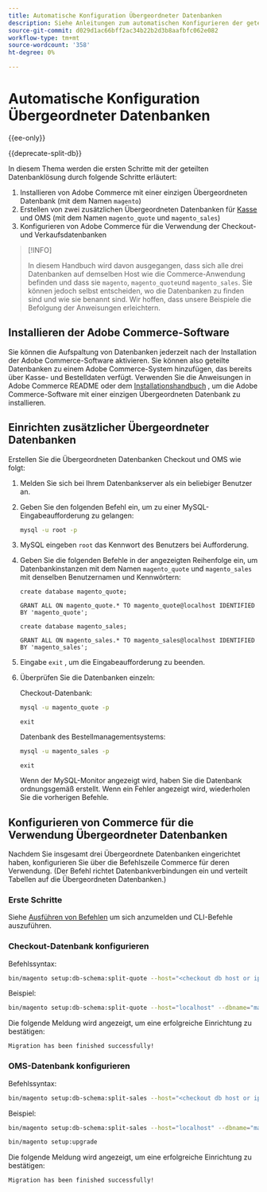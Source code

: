 ```yaml
---
title: Automatische Konfiguration Übergeordneter Datenbanken
description: Siehe Anleitungen zum automatischen Konfigurieren der geteilten Datenbanklösung.
source-git-commit: d029d1ac66bff2ac34b22b2d3b8aafbfc062e082
workflow-type: tm+mt
source-wordcount: '358'
ht-degree: 0%

---
```



# Automatische Konfiguration Übergeordneter Datenbanken

{{ee-only}}

{{deprecate-split-db}}

In diesem Thema werden die ersten Schritte mit der geteilten Datenbanklösung durch folgende Schritte erläutert:

1. Installieren von Adobe Commerce mit einer einzigen Übergeordneten Datenbank (mit dem Namen `magento`)
1. Erstellen von zwei zusätzlichen Übergeordneten Datenbanken für [Kasse](https://glossary.magento.com/checkout) und OMS (mit dem Namen `magento_quote` und `magento_sales`)
1. Konfigurieren von Adobe Commerce für die Verwendung der Checkout- und Verkaufsdatenbanken

>[!INFO]
>
>In diesem Handbuch wird davon ausgegangen, dass sich alle drei Datenbanken auf demselben Host wie die Commerce-Anwendung befinden und dass sie `magento`, `magento_quote`und `magento_sales`. Sie können jedoch selbst entscheiden, wo die Datenbanken zu finden sind und wie sie benannt sind. Wir hoffen, dass unsere Beispiele die Befolgung der Anweisungen erleichtern.

## Installieren der Adobe Commerce-Software

Sie können die Aufspaltung von Datenbanken jederzeit nach der Installation der Adobe Commerce-Software aktivieren. Sie können also geteilte Datenbanken zu einem Adobe Commerce-System hinzufügen, das bereits über Kasse- und Bestelldaten verfügt. Verwenden Sie die Anweisungen in Adobe Commerce README oder dem [Installationshandbuch](../../installation/overview.md) , um die Adobe Commerce-Software mit einer einzigen Übergeordneten Datenbank zu installieren.

## Einrichten zusätzlicher Übergeordneter Datenbanken

Erstellen Sie die Übergeordneten Datenbanken Checkout und OMS wie folgt:

1. Melden Sie sich bei Ihrem Datenbankserver als ein beliebiger Benutzer an.
1. Geben Sie den folgenden Befehl ein, um zu einer MySQL-Eingabeaufforderung zu gelangen:

   ```bash
   mysql -u root -p
   ```

1. MySQL eingeben `root` das Kennwort des Benutzers bei Aufforderung.
1. Geben Sie die folgenden Befehle in der angezeigten Reihenfolge ein, um Datenbankinstanzen mit dem Namen `magento_quote` und `magento_sales` mit denselben Benutzernamen und Kennwörtern:

   ```shell
   create database magento_quote;
   ```

   ```shell
   GRANT ALL ON magento_quote.* TO magento_quote@localhost IDENTIFIED BY 'magento_quote';
   ```

   ```shell
   create database magento_sales;
   ```

   ```shell
   GRANT ALL ON magento_sales.* TO magento_sales@localhost IDENTIFIED BY 'magento_sales';
   ```

1. Eingabe `exit` , um die Eingabeaufforderung zu beenden.

1. Überprüfen Sie die Datenbanken einzeln:

   Checkout-Datenbank:

   ```bash
   mysql -u magento_quote -p
   ```

   ```shell
   exit
   ```

   Datenbank des Bestellmanagementsystems:

   ```bash
   mysql -u magento_sales -p
   ```

   ```shell
   exit
   ```

   Wenn der MySQL-Monitor angezeigt wird, haben Sie die Datenbank ordnungsgemäß erstellt. Wenn ein Fehler angezeigt wird, wiederholen Sie die vorherigen Befehle.

## Konfigurieren von Commerce für die Verwendung Übergeordneter Datenbanken

Nachdem Sie insgesamt drei Übergeordnete Datenbanken eingerichtet haben, konfigurieren Sie über die Befehlszeile Commerce für deren Verwendung. (Der Befehl richtet Datenbankverbindungen ein und verteilt Tabellen auf die Übergeordneten Datenbanken.)

### Erste Schritte

Siehe [Ausführen von Befehlen](../cli/config-cli.md#running-commands) um sich anzumelden und CLI-Befehle auszuführen.

### Checkout-Datenbank konfigurieren

Befehlssyntax:

```bash
bin/magento setup:db-schema:split-quote --host="<checkout db host or ip>" --dbname="<name>" --username="<checkout db username>" --password="<password>"
```

Beispiel:

```bash
bin/magento setup:db-schema:split-quote --host="localhost" --dbname="magento_quote" --username="magento_quote" --password="magento_quote"
```

Die folgende Meldung wird angezeigt, um eine erfolgreiche Einrichtung zu bestätigen:

```terminal
Migration has been finished successfully!
```

### OMS-Datenbank konfigurieren

Befehlssyntax:

```bash
bin/magento setup:db-schema:split-sales --host="<checkout db host or ip>" --dbname="<name>" --username="<checkout db username>" --password="<password>"
```

Beispiel:

```bash
bin/magento setup:db-schema:split-sales --host="localhost" --dbname="magento_sales" --username="magento_sales" --password="magento_sales"
```

```bash
bin/magento setup:upgrade
```

Die folgende Meldung wird angezeigt, um eine erfolgreiche Einrichtung zu bestätigen:

```terminal
Migration has been finished successfully!
```
